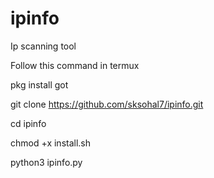 # ipinfo
Ip scanning tool

Follow this command in termux

pkg install got

git clone https://github.com/sksohal7/ipinfo.git

cd ipinfo

chmod +x install.sh

python3 ipinfo.py
